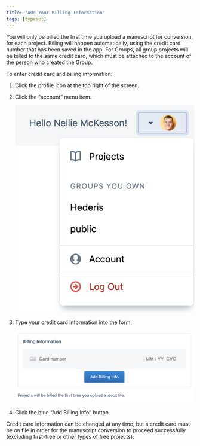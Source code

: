 ```yaml
---
title: "Add Your Billing Information"
tags: [typeset]
---
```

 
<html><body><section data-type="chapter" class="hsecchapter" data-hederis-type="hsecchapter" id="billing-info" data-pi-attrs="id: billing-info; data-tags: typeset;" role="doc-chapter" data-tags="typeset" data-author-name=" " data-book-title=" " title="Add Your Billing Information"><p class="hblkp" data-hederis-type="hblkp" id="pZi3hJ3C5">You will only be billed the first time you upload a manuscript for conversion, for each project. Billing will happen automatically, using the credit card number that has been saved in the app. For Groups, all group projects will be billed to the same credit card, which must be attached to the account of the person who created the Group.</p><p class="hblkp" data-hederis-type="hblkp" id="pmLXe01R2">To enter credit card and billing information:</p><ol class="hwprnumlist" data-hederis-type="hwprnumlist" id="pMAP4dHpT"><li class="hblkoli" data-hederis-type="hblkoli" id="lirgvaISMd"><p class="hblkoli" data-hederis-type="hblklip" id="ptZEIHWIW">Click the profile icon at the top right of the screen.</p></li><li class="hblkoli" data-hederis-type="hblkoli" id="liHir6KXAK"><p class="hblkoli" data-hederis-type="hblklip" id="pmSPz1L3F">Click the &#8220;account&#8221; menu item.</p><img data-hederis-type="hblkimg" class="hblkimg" id="poGOd5fy2" src="/images/billing1.png" data-img-src="/images/billing1.png"/></li><li class="hblkoli" data-hederis-type="hblkoli" id="liL36p70qF"><p class="hblkoli" data-hederis-type="hblklip" id="pCDsJfXbR">Type your credit card information into the form.</p><img data-hederis-type="hblkimg" class="hblkimg" id="pRwSDFTMG" src="/images/billing2.png" data-img-src="/images/billing2.png"/></li><li class="hblkoli" data-hederis-type="hblkoli" id="li5HJOov7L"><p class="hblkoli" data-hederis-type="hblklip" id="ppJVJyI6V">Click the blue &#8220;Add Billing Info&#8221; button.</p></li></ol><p class="hblkp" data-hederis-type="hblkp" id="pObL5LJZ2">Credit card information can be changed at any time, but a credit card must be on file in order for the manuscript conversion to proceed successfully (excluding first-free or other types of free projects).</p></section></body></html>
